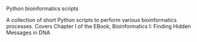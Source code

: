 Python bioinformatics scripts

A collection of short Python scripts to perform various bioinformatics processes.
Covers Chapter I of the EBook, Bioinformatics I: Finding Hidden Messages in DNA